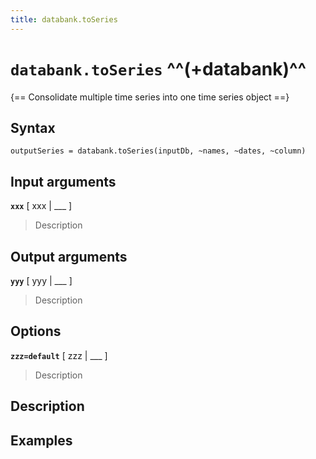 ```yaml
---
title: databank.toSeries
---
```


# `databank.toSeries` ^^(+databank)^^

{== Consolidate multiple time series into one time series object ==}


## Syntax 

    outputSeries = databank.toSeries(inputDb, ~names, ~dates, ~column)


## Input arguments 

__`xxx`__ [ xxx | ___ ]
> 
> Description
> 


## Output arguments 

__`yyy`__ [ yyy | ___ ]
> 
> Description
> 


## Options 

__`zzz=default`__ [ zzz | ___ ]
> 
> Description
> 


## Description 



## Examples

```matlab
```

